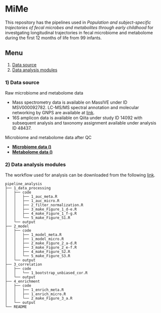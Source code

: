 # MiMe

This repository has the pipelines used in *Population and subject-specific trajectories of fecal microbes and metabolites through early childhood* for investgating longitudinal trajectories in fecal microbiome and metabolome during the first 12 months of life from 99 infants.

## Menu
 1. [Data source](#data_source)
 2. [Data analysis modules](#data_analysis)

<a name="data_source"></a>
### 1) Data source

Raw microbiome and metabolome data
  - Mass spectrometry data is available on MassIVE under ID MSV000092782.  LC-MS/MS spectral annotation and molecular networking by GNPS are available at [link](gnps.ucsd.edu/ProteoSAFe/status.jsp?task=7454748a6baa406b909540b1c90a4e7e).
  - 16S amplicon data is available on Qiita under study ID 14092 with subsequent analysis and taxonomy assignment available under analysis ID 48437.

Microbiome and metabolome data after QC
  - **[Microbiome data ()]()**
  - **[Metabolome data ()]()**




<a name="data_analysis"></a>
### 2) Data analysis modules

The workflow used for analysis can be downloaded from the following [link](https://github.com/Harold-Wu/MiMe/blob/main/Pipeline.zip).


```
pipeline_analysis
├── 1_data_processing
│   ├── code
│   │   ├── 1_auc_meta.R
│   │   ├── 1_auc_micro.R
│   │   ├── 2_filter_normalization.R
│   │   ├── 3_make_Figure_1_d-e.R
│   │   ├── 4_make_Figure_1_f-g.R
│   │   └── 5_make_Figure_S1.R
│   └── output
├── 2_model
│   ├── code
│   │   ├── 1_model_meta.R
│   │   ├── 1_model_micro.R
│   │   ├── 2_make_Figure_2_a-d.R
│   │   ├── 3_make_Figure_2_e-f.R
│   │   ├── 4_make_Figure_S2.R
│   │   └── 5_make_Figure_S3.R
│   └── output
├── 3_correlation
│   ├── code
│   │   └── 1_bootstrap_unbiased_cor.R
│   └── output
├── 4_enrichment
│   ├── code
│   │   ├── 1_enrich_meta.R
│   │   ├── 1_enrich_micro.R
│   │   └── 2_make_Figure_3_a.R
│   └── output
└── README

```
